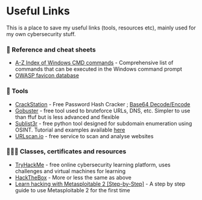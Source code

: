 <h1>Useful Links</h1>

This is a place to save my useful links (tools, resources etc), mainly used for my own cybersecurity stuff.



<h3>📜 Reference and cheat sheets</h3>

- [A-Z Index of Windows CMD commands](https://ss64.com/nt/) - Comprehensive list of commands that can be executed in the Windows command prompt
- [OWASP favicon database](https://wiki.owasp.org/index.php/OWASP_favicon_database)

<h3>🔧 Tools</h3>

- [CrackStation](https://crackstation.net/) - Free Password Hash Cracker ; [Base64 Decode/Encode](https://www.base64decode.org/)
- [Gobuster](https://github.com/OJ/gobuster) - free tool used to bruteforce URLs, DNS, etc. Simpler to use than ffuf but is less advanced and flexible
- [Sublist3r](https://github.com/aboul3la/Sublist3r) - free python tool designed for subdomain enumeration using OSINT. Tutorial and examples available [here](https://linuxhint.com/sublist3r-for-enumerate-subdomains/)
- [URLscan.io](https://urlscan.io/) -  free service to scan and analyse websites

<h3>👨🏼‍🎓 Classes, certificates and resources</h3>

 - [TryHackMe](https://tryhackme.com/) - free online cybersecurity learning platform, uses challenges and virtual machines for learning
 - [HackTheBox](https://www.hackthebox.com/) - More or less the same as above
 - [Learn hacking with Metasploitable 2 [Step-by-Step]](https://www.golinuxcloud.com/learn-hacking-using-metasploitable-2/#Simple_guide_to_learn_hacking_using_Metasploitable_2) - A step by step guide to use Metasploitable 2 for the first time
